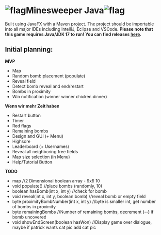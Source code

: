 # ![flag](https://github.com/justacoasterfan/minesweeper/assets/45495307/fdab7953-f87f-4a35-9ddd-bea73b1bc2f6)Minesweeper Java![flag](https://github.com/justacoasterfan/minesweeper/assets/45495307/fdab7953-f87f-4a35-9ddd-bea73b1bc2f6)
Built using JavaFX with a Maven project. The project should be importable into all major IDEs including IntelliJ, Eclipse and VSCode. 
**Please note that this game requires Java/JDK 17 to run! You can find releases [here](https://adoptium.net/de/temurin/releases/).**


## Initial planning:
**MVP**
- Map
- Random bomb placement (populate)
- Reveal field
- Detect bomb reveal and end/restart
- Bombs in proximity
- Win notification (winner winner chicken dinner)

**Wenn wir mehr Zeit haben**
- Restart button
- Timer
- Red flags
- Remaining bombs
- Design and GUI (+ Menu)
- Highsore
- Leaderboard (+ Usernames)
- Reveal all neighboring free fields
- Map size selection (in Menu)
- Help/Tutorial Button

**TODO**
- map //2 Dimensional boolean array - 9x9 10
- void populate() //place bombs (randomly, 10)
- boolean hasBomb(int x, int y) //check for bomb
- void reveal(int x, int y, boolean bomb) //reveal bomb or empty field
- byte proximityBombNumber(int x, int y) //byte is smaller int, get number of bombs in proximity
- byte remainingBombs //Number of remaining bombs, decrement (--) if bomb uncovered
- void showEndScreen(boolean hasWon) //Display game over dialogue, maybe if patrick wants cat pic add cat pic
